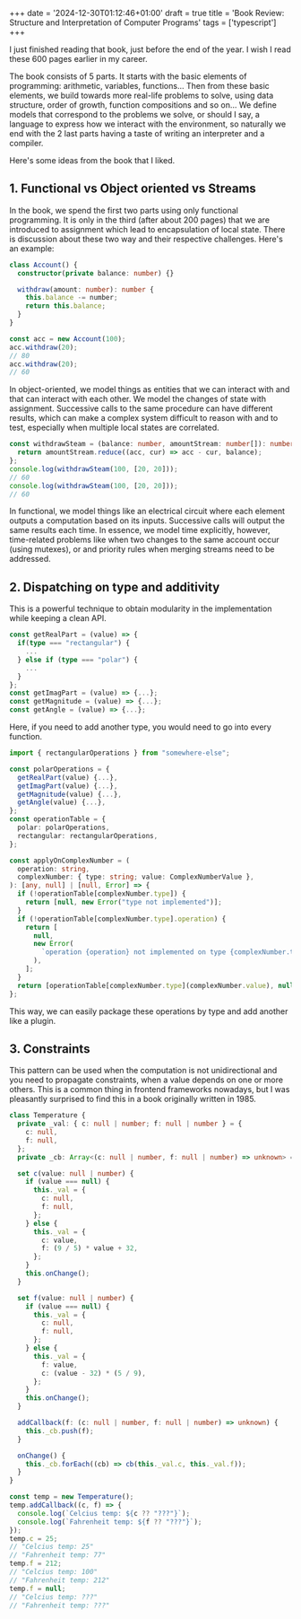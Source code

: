 +++
date = '2024-12-30T01:12:46+01:00'
draft = true
title = 'Book Review: Structure and Interpretation of Computer Programs'
tags = ['typescript']
+++

I just finished reading that book, just before the end of the year. I wish I read these 600 pages earlier in my career.

The book consists of 5 parts. It starts with the basic elements of programming: arithmetic, variables, functions... Then from these basic elements, we build towards more real-life problems to solve, using data structure, order of growth, function compositions and so on...
We define models that correspond to the problems we solve, or should I say, a language to express how we interact with the environment, so naturally we end with the 2 last parts having a taste of writing an interpreter and a compiler.

<!-- Knowing a bit about maths and having studied Nand2Tetris definitely helped understand some parts quicker, but honestly, I did not try to go too much in depth towards the end of the book since dealing with registers and so is quite far from what I do (also, I planned to learn about compilers later). -->

Here's some ideas from the book that I liked.

<!-- - mecanism for developing complex ideas (1.1): -->
<!---->
<!--   - primitive expressions -->
<!--   - means of combination -->
<!--   - means of abstraction -->
<!---->
<!-- - first-class means (1.3.4): -->
<!---->
<!--   - can be named by variables -->
<!--   - can be passed as arguments to procedures -->
<!--   - can be returned by procedures -->
<!--   - can be included in data strutures -->
<!---->
<!-- - levels of abstraction -->

## 1. Functional vs Object oriented vs Streams

<!-- (3.5.5) -->

In the book, we spend the first two parts using only functional programming. It is only in the third (after about 200 pages) that we are introduced to assignment which lead to encapsulation of local state.
There is discussion about these two way and their respective challenges.
Here's an example:

```typescript
class Account() {
  constructor(private balance: number) {}

  withdraw(amount: number): number {
    this.balance -= number;
    return this.balance;
  }
}

const acc = new Account(100);
acc.withdraw(20);
// 80
acc.withdraw(20);
// 60
```

In object-oriented, we model things as entities that we can interact with and that can interact with each other. We model the changes of state with assignment.
Successive calls to the same procedure can have different results, which can make a complex system difficult to reason with and to test, especially when multiple local states are correlated.

```typescript
const withdrawSteam = (balance: number, amountStream: number[]): number => {
  return amountStream.reduce((acc, cur) => acc - cur, balance);
};
console.log(withdrawSteam(100, [20, 20]));
// 60
console.log(withdrawSteam(100, [20, 20]));
// 60
```

In functional, we model things like an electrical circuit where each element outputs a computation based on its inputs.
Successive calls will output the same results each time.
In essence, we model time explicitly, however, time-related problems like when two changes to the same account occur (using mutexes), or and priority rules when merging streams need to be addressed.

## 2. Dispatching on type and additivity

<!-- (2.4.3) -->

This is a powerful technique to obtain modularity in the implementation while keeping a clean API.

```typescript
const getRealPart = (value) => {
  if(type === "rectangular") {
    ...
  } else if (type === "polar") {
    ...
  }
};
const getImagPart = (value) => {...};
const getMagnitude = (value) => {...};
const getAngle = (value) => {...};
```

Here, if you need to add another type, you would need to go into every function.

```typescript
import { rectangularOperations } from "somewhere-else";

const polarOperations = {
  getRealPart(value) {...},
  getImagPart(value) {...},
  getMagnitude(value) {...},
  getAngle(value) {...},
};
const operationTable = {
  polar: polarOperations,
  rectangular: rectangularOperations,
};

const applyOnComplexNumber = (
  operation: string,
  complexNumber: { type: string; value: ComplexNumberValue },
): [any, null] | [null, Error] => {
  if (!operationTable[complexNumber.type]) {
    return [null, new Error("type not implemented")];
  }
  if (!operationTable[complexNumber.type].operation) {
    return [
      null,
      new Error(
        `operation {operation} not implemented on type {complexNumber.type}`,
      ),
    ];
  }
  return [operationTable[complexNumber.type](complexNumber.value), null];
};
```

This way, we can easily package these operations by type and add another like a plugin.

## 3. Constraints

<!-- (3.3.5) -->

This pattern can be used when the computation is not unidirectional and you need to propagate constraints, when a value depends on one or more others. This is a common thing in frontend frameworks nowadays, but I was pleasantly surprised to find this in a book originally written in 1985.

```typescript
class Temperature {
  private _val: { c: null | number; f: null | number } = {
    c: null,
    f: null,
  };
  private _cb: Array<(c: null | number, f: null | number) => unknown> = [];

  set c(value: null | number) {
    if (value === null) {
      this._val = {
        c: null,
        f: null,
      };
    } else {
      this._val = {
        c: value,
        f: (9 / 5) * value + 32,
      };
    }
    this.onChange();
  }

  set f(value: null | number) {
    if (value === null) {
      this._val = {
        c: null,
        f: null,
      };
    } else {
      this._val = {
        f: value,
        c: (value - 32) * (5 / 9),
      };
    }
    this.onChange();
  }

  addCallback(f: (c: null | number, f: null | number) => unknown) {
    this._cb.push(f);
  }

  onChange() {
    this._cb.forEach((cb) => cb(this._val.c, this._val.f));
  }
}

const temp = new Temperature();
temp.addCallback((c, f) => {
  console.log(`Celcius temp: ${c ?? "???"}`);
  console.log(`Fahrenheit temp: ${f ?? "???"}`);
});
temp.c = 25;
// "Celcius temp: 25"
// "Fahrenheit temp: 77"
temp.f = 212;
// "Celcius temp: 100"
// "Fahrenheit temp: 212"
temp.f = null;
// "Celcius temp: ???"
// "Fahrenheit temp: ???"
```
